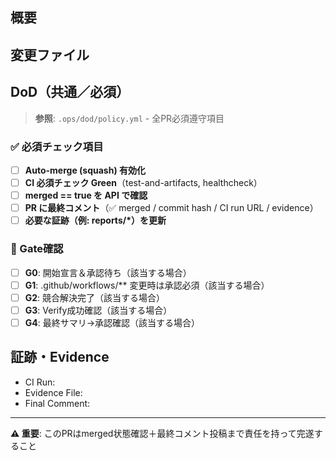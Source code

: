 ## 概要
<!-- 変更の要点を1-3行で -->

## 変更ファイル  
<!-- 主にどの領域か: code/docs/reports/workflows ... -->

## DoD（共通／必須）
> **参照**: `.ops/dod/policy.yml` - 全PR必須遵守項目

### ✅ 必須チェック項目
- [ ] **Auto-merge (squash) 有効化**
- [ ] **CI 必須チェック Green**（test-and-artifacts, healthcheck）  
- [ ] **merged == true を API で確認**
- [ ] **PR に最終コメント**（✅ merged / commit hash / CI run URL / evidence）
- [ ] **必要な証跡（例: reports/*）を更新**

### 🚧 Gate確認
- [ ] **G0**: 開始宣言＆承認待ち（該当する場合）
- [ ] **G1**: .github/workflows/** 変更時は承認必須（該当する場合）
- [ ] **G2**: 競合解決完了（該当する場合）  
- [ ] **G3**: Verify成功確認（該当する場合）
- [ ] **G4**: 最終サマリ→承認確認（該当する場合）

## 証跡・Evidence
- CI Run: <!-- 後で更新 -->
- Evidence File: <!-- reports/* 等 -->
- Final Comment: <!-- PRに投稿する最終コメントのURL -->

---
**⚠️ 重要**: このPRはmerged状態確認＋最終コメント投稿まで責任を持って完遂すること
